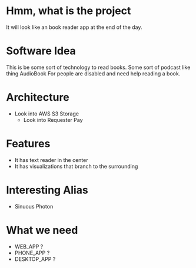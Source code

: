 # Hmm, what is the project

It will look like an book reader app at the end of the day.

# Software Idea

This is be some sort of technology to read books.
Some sort of podcast like thing
AudioBook
For people are disabled and need help reading a book.

# Architecture

  - Look into AWS S3 Storage
    - Look into Requester Pay

# Features

  - It has text reader in the center
  - It has visualizations that branch to the surrounding

# Interesting Alias
  
  - Sinuous Photon

# What we need
  - WEB_APP ?
  - PHONE_APP ?
  - DESKTOP_APP ?
  
